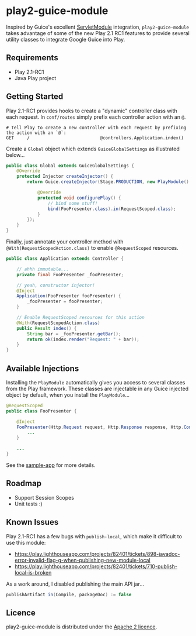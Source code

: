 # play2-guice-module

Inspired by Guice's excellent [ServletModule](http://code.google.com/p/google-guice/wiki/ServletModule) integration, `play2-guice-module` takes advantage of some of the new Play 2.1 RC1 features to provide several utility classes to integrate Google Guice into Play.

## Requirements
* Play 2.1-RC1
* Java Play project

## Getting Started

Play 2.1-RC1 provides hooks to create a "dynamic" controller class with each request.  In `conf/routes` simply prefix each controller action with an `@`.

```
# Tell Play to create a new controller with each request by prefixing the action with an `@`:
GET     /                           @controllers.Application.index()
```

Create a `Global` object which extends `GuiceGlobalSettings` as illustrated below...

```java
public class Global extends GuiceGlobalSettings {
    @Override
    protected Injector createInjector() {
        return Guice.createInjector(Stage.PRODUCTION, new PlayModule() {

            @Override
            protected void configurePlay() {
                // bind some stuff!
                bind(FooPresenter.class).in(RequestScoped.class);
            }
        });
    }
}
```

Finally, just annotate your controller method with `@With(RequestScopedAction.class)` to enable `@RequestScoped` resources.

```java
public class Application extends Controller {

    // ahhh immutable...
    private final FooPresenter _fooPresenter;

    // yeah, constructor injector!
    @Inject
    Application(FooPresenter fooPresenter) {
        _fooPresenter = fooPresenter;
    }

    // Enable RequestScoped resources for this action
    @With(RequestScopedAction.class)
    public Result index() {
        String bar = _fooPresenter.getBar();
        return ok(index.render("Request: " + bar));
    }
}
```

## Available Injections
Installing the `PlayModule` automatically gives you access to several classes from the Play framework.  These classes are injectable in any Guice injected object by default, when you install the `PlayModule`...

```java
@RequestScoped
public class FooPresenter {

    @Inject
    FooPresenter(Http.Request request, Http.Response response, Http.Context context) {
        ...
    }

    ...
}
```

See the [sample-app](https://github.com/wmluke/play2-guice-module/tree/master/sample-app) for more details.

## Roadmap

* Support Session Scopes
* Unit tests :)

## Known Issues

Play 2.1-RC1 has a few bugs with `publish-local`, which make it difficult to use this module:

* https://play.lighthouseapp.com/projects/82401/tickets/898-javadoc-error-invalid-flag-g-when-publishing-new-module-local
* https://play.lighthouseapp.com/projects/82401/tickets/710-publish-local-is-broken

As a work around, I disabled publishing the main API jar...

```scala
publishArtifact in(Compile, packageDoc) := false
```

## Licence

play2-guice-module is distributed under the [Apache 2 licence](http://www.apache.org/licenses/LICENSE-2.0.html).
